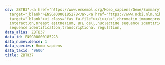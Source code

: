 ```yaml
---
csv: ZBTB37,<a href="https://www.ensembl.org/Homo_sapiens/Gene/Summary?db=core;g=ENSG00000185278"
  target="_blank">ENSG00000185278</a>,<a href="https://www.ncbi.nlm.nih.gov/pubmed/22863008"
  target="_blank"><i class="fas fa-file"></i></a>",chromatin immunoprecipitation assay,direct
  interaction,breast epithelium, BPE cell,nucleotide sequence identification,nucleotide
  sequence identification,transcriptional regulation,
data_alias: ZBTB37
data_id: ENSG00000185278
data_numevidence: 1
data_species: Homo sapiens
data_taxid: '9606'
title: ZBTB37
---
```


